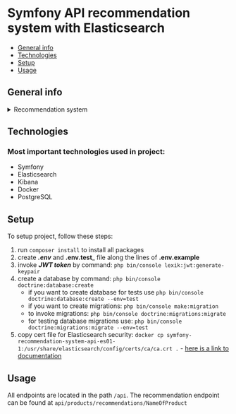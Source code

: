 # Symfony API recommendation system with Elasticsearch
* [General info](#general-info)
* [Technologies](#technologies)
* [Setup](#setup)
* [Usage](#usage)

## General info
<details>
  <summary>Recommendation system</summary>
This project includes a simple API designed to provide recommendations on which products users have bought together
</details>

## Technologies
### Most important technologies used in project:
* Symfony
* Elasticsearch
* Kibana
* Docker
* PostgreSQL

## Setup
To setup project, follow these steps:
1. run `composer install` to install all packages
2. create _**.env**_ and **.env.test**_ file along the lines of **.env.example**
3. invoke **_JWT token_** by command: `php bin/console lexik:jwt:generate-keypair`
4. create a database by command: `php bin/console doctrine:database:create`
    - if you want to create database for tests use `php bin/console doctrine:database:create --env=test`
    - if you want to create migrations: `php bin/console make:migration`
    - to invoke migrations: `php bin/console doctrine:migrations:migrate` 
    - for testing database migrations use: `php bin/console doctrine:migrations:migrate --env=test`
5. copy cert file for Elasticsearch security: `docker cp symfony-recommendation-system-api-es01-1:/usr/share/elasticsearch/config/certs/ca/ca.crt .` - [here is a link to documentation](https://www.elastic.co/guide/en/elasticsearch/reference/current/configuring-stack-security.html)

## Usage
All endpoints are located in the path `/api`.
The recommendation endpoint can be found at `api/products/recommendations/NameOfProduct`